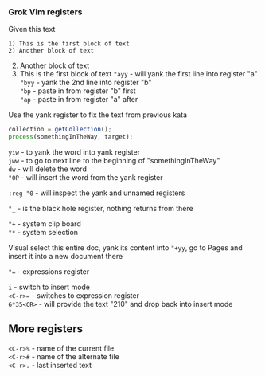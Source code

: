 ### Grok Vim registers

Given this text

```text
1) This is the first block of text
2) Another block of text
```

2) Another block of text
1) This is the first block of text
`"ayy` - will yank the first line into register "a"  
`"byy` - yank the 2nd line into register "b"  
`"bp` - paste in from register "b" first  
`"ap` - paste in from register "a" after  

Use the yank register to fix the text from previous kata

```javascript
collection = getCollection();
process(somethingInTheWay, target);
```

`yiw` - to yank the word into yank register  
`jww` - to go to next line to the beginning of "somethingInTheWay"  
`dw` - will delete the word  
`"0P` - will insert the word from the yank register  

`:reg "0` - will inspect the yank and unnamed registers

`"_` - is the black hole register, nothing returns from there

`"+` - system clip board  
`"*` - system selection  

Visual select this entire doc, yank its content into `"+yy`, go to
Pages and insert it into a new document there

`"=` - expressions register

`i` - switch to insert mode  
`<C-r>=` - switches to expression register  
`6*35<CR>` - will provide the text "210" and drop back into insert mode  

## More registers
`<C-r>%` - name of the current file  
`<C-r>#` - name of the alternate file  
`<C-r>.` - last inserted text  
